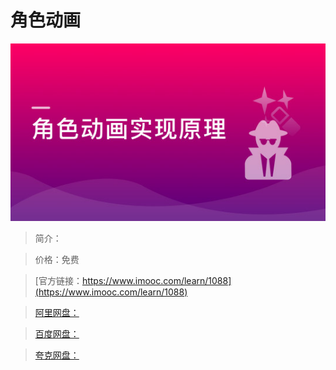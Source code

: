 # 角色动画

![img](../../assets/5fe443080001e6d705400304.jpg)

> 简介：

> 价格：免费

> [官方链接：https://www.imooc.com/learn/1088](https://www.imooc.com/learn/1088)

> [阿里网盘：]()

> [百度网盘：]()

> [夸克网盘：]()
